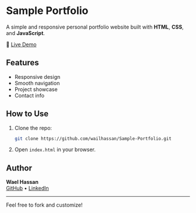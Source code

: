 # Sample Portfolio

A simple and responsive personal portfolio website built with **HTML**, **CSS**, and **JavaScript**.

🔗 [Live Demo](https://wailhassan.github.io/Sample-Portfolio/)

## Features

- Responsive design
- Smooth navigation
- Project showcase
- Contact info

## How to Use

1. Clone the repo:
   ```bash
   git clone https://github.com/wailhassan/Sample-Portfolio.git
   ```
2. Open `index.html` in your browser.

## Author

**Wael Hassan**  
[GitHub](https://github.com/wailhassan) • [LinkedIn](https://www.linkedin.com/in/wailhassan)

---

Feel free to fork and customize!
